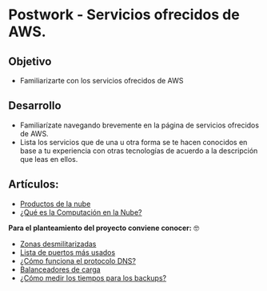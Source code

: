# Postwork - Servicios ofrecidos de AWS.

## Objetivo

* Familiarizarte con los servicios ofrecidos de AWS

## Desarrollo

* Familiarízate navegando brevemente en la página de servicios ofrecidos de AWS.
* Lista los servicios que de una u otra forma se te hacen conocidos en base a tu experiencia con otras tecnologías de acuerdo a la descripción que leas en ellos.

## Artículos: 

+ [Productos de la nube](https://aws.amazon.com/es/products/)
+ [¿Qué es la Computación en la Nube?](https://www.youtube.com/watch?v=IciVhWQ8npw&list=PL9T-KKyKXNCmOnsFmS_aWCmvMvd3HCB7b&ab_channel=YoelvisMulen%7Bcode%7D)

**Para el planteamiento del proyecto conviene conocer:** 🤓

+ [Zonas desmilitarizadas](https://www.ionos.mx/digitalguide/servidores/seguridad/en-que-consiste-una-zona-desmilitarizada-dmz/f)
+ [Lista de puertos más usados](https://docs.opencloud.cl/tutoriales/servidores/lista-de-puertos-mas-comunmente-utilizados.html)
+ [¿Cómo funciona el protocolo DNS?](https://www.verisign.com/es_LA/website-presence/online/how-dns-works/index.xhtml)
+ [Balanceadores de carga‌](https://www.nginx.com/resources/glossary/load-balancing/)
+ [¿Cómo medir los tiempos para los backups?](https://www.itsafer.com/que-es-el-rto-y-el-rpo-en-un-plan-de-recuperacion-de-desastres-drp/)
